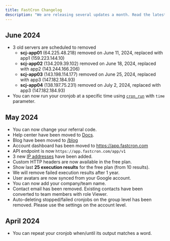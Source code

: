 ```yaml
---
title: FastCron Changelog
description: "We are releasing several updates a month. Read the latest updates here."
---
```


## June 2024
- 3 old servers are scheduled to removed
    - **scj-app01** (64.225.48.218) removed on June 11, 2024, replaced with app1  (159.223.144.10)
    - **scj-app02** (134.209.39.102) removed on June 18, 2024, replaced with app2 (143.244.166.206)
    - **scj-app03** (143.198.114.177) removed on June 25, 2024, replaced with app3 (147.182.184.93)
    - **scj-app04** (138.197.75.231) removed on July 2, 2024, replaced with app3 (147.182.184.93)
- You can now run your cronjob at a specific time using [`cron_run`](/reference/cron#cron_run) with `time` parameter.

## May 2024
- You can now change your referral code.
- Help center have been moved to [Docs](/docs).
- Blog have been moved to [/blog](/blog)
- Account dashboard has been moved to https://app.fastcron.com
- API endpoint is now `https://app.fastcron.com/app/v1`
- 3 new [IP addresses](/ip-addresses) have been added.
- Custom HTTP headers are now available in the free plan.
- Show last **25 execution results** for the free plan (from 10 results).
- We will remove failed execution results after 1 year.
- User avatars are now synced from your Google account.
- You can now add your company/team name.
- Contact email has been removed. Existing contacts have been converted to team members with role Viewer.
- Auto-deleting stopped/failed cronjobs on the group level has been removed. Please use the settings on the account level.

## April 2024
- You can repeat your cronjob when/until its output matches a word.
